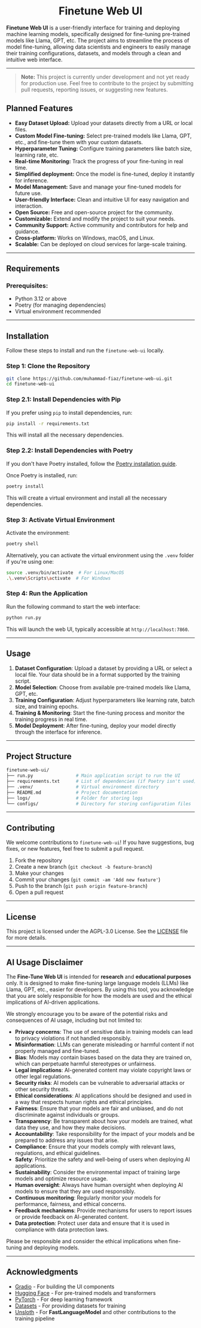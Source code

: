 <h1 align="center">Finetune Web UI</h1>

**Finetune Web UI** is a user-friendly interface for training and deploying machine learning models, specifically designed for fine-tuning pre-trained models like Llama, GPT, etc. The project aims to streamline the process of model fine-tuning, allowing data scientists and engineers to easily manage their training configurations, datasets, and models through a clean and intuitive web interface.

---
> **Note:** This project is currently under development and not yet ready for production use. Feel free to contribute to the project by submitting pull requests, reporting issues, or suggesting new features.

## Planned Features

- **Easy Dataset Upload:** Upload your datasets directly from a URL or local files.
- **Custom Model Fine-tuning:** Select pre-trained models like Llama, GPT, etc., and fine-tune them with your custom datasets.
- **Hyperparameter Tuning:** Configure training parameters like batch size, learning rate, etc.
- **Real-time Monitoring:** Track the progress of your fine-tuning in real time.
- **Simplified deployment:** Once the model is fine-tuned, deploy it instantly for inference.
- **Model Management:** Save and manage your fine-tuned models for future use.
- **User-friendly Interface:** Clean and intuitive UI for easy navigation and interaction.
- **Open Source:** Free and open-source project for the community.
- **Customizable:** Extend and modify the project to suit your needs.
- **Community Support:** Active community and contributors for help and guidance.
- **Cross-platform:** Works on Windows, macOS, and Linux.
- **Scalable:** Can be deployed on cloud services for large-scale training.

---

## Requirements

### Prerequisites:
- Python 3.12 or above
- Poetry (for managing dependencies)
- Virtual environment recommended

---

## Installation

Follow these steps to install and run the `finetune-web-ui` locally.

### Step 1: Clone the Repository

```bash
git clone https://github.com/muhammad-fiaz/finetune-web-ui.git
cd finetune-web-ui
```
### Step 2.1: Install Dependencies with Pip

If you prefer using `pip` to install dependencies, run:

```bash
pip install -r requirements.txt
```

This will install all the necessary dependencies.


### Step 2.2: Install Dependencies with Poetry

If you don't have Poetry installed, follow the [Poetry installation guide](https://python-poetry.org/docs/#installation).

Once Poetry is installed, run:

```bash
poetry install
```

This will create a virtual environment and install all the necessary dependencies.

### Step 3: Activate Virtual Environment

Activate the environment:

```bash
poetry shell
```

Alternatively, you can activate the virtual environment using the `.venv` folder if you're using one:

```bash
source .venv/bin/activate  # For Linux/MacOS
.\.venv\Scripts\activate  # For Windows
```

### Step 4: Run the Application

Run the following command to start the web interface:

```bash
python run.py
```

This will launch the web UI, typically accessible at `http://localhost:7860`.

---

## Usage

1. **Dataset Configuration**: Upload a dataset by providing a URL or select a local file. Your data should be in a format supported by the training script.
2. **Model Selection**: Choose from available pre-trained models like Llama, GPT, etc.
3. **Training Configuration**: Adjust hyperparameters like learning rate, batch size, and training epochs.
4. **Training & Monitoring**: Start the fine-tuning process and monitor the training progress in real time.
5. **Model Deployment**: After fine-tuning, deploy your model directly through the interface for inference.

---

## Project Structure

```bash
finetune-web-ui/
├── run.py                # Main application script to run the UI
├── requirements.txt      # List of dependencies (if Poetry isn't used)
├── .venv/                # Virtual environment directory
├── README.md             # Project documentation
├── logs/                 # Folder for storing logs
└── configs/              # Directory for storing configuration files


```

---

## Contributing

We welcome contributions to `finetune-web-ui`! If you have suggestions, bug fixes, or new features, feel free to submit a pull request.

1. Fork the repository
2. Create a new branch (`git checkout -b feature-branch`)
3. Make your changes
4. Commit your changes (`git commit -am 'Add new feature'`)
5. Push to the branch (`git push origin feature-branch`)
6. Open a pull request

---

## License

This project is licensed under the AGPL-3.0 License. See the [LICENSE](LICENSE) file for more details.

---

## AI Usage Disclaimer

The **Fine-Tune Web UI** is intended for **research** and **educational purposes** only. It is designed to make fine-tuning large language models (LLMs) like Llama, GPT, etc., easier for developers. By using this tool, you acknowledge that you are solely responsible for how the models are used and the ethical implications of AI-driven applications.

We strongly encourage you to be aware of the potential risks and consequences of AI usage, including but not limited to:

- **Privacy concerns**: The use of sensitive data in training models can lead to privacy violations if not handled responsibly.
- **Misinformation**: LLMs can generate misleading or harmful content if not properly managed and fine-tuned.
- **Bias**: Models may contain biases based on the data they are trained on, which can perpetuate harmful stereotypes or unfairness.
- **Legal implications**: AI-generated content may violate copyright laws or other legal regulations.
- **Security risks**: AI models can be vulnerable to adversarial attacks or other security threats.
- **Ethical considerations**: AI applications should be designed and used in a way that respects human rights and ethical principles.
- **Fairness**: Ensure that your models are fair and unbiased, and do not discriminate against individuals or groups.
- **Transparency**: Be transparent about how your models are trained, what data they use, and how they make decisions.
- **Accountability**: Take responsibility for the impact of your models and be prepared to address any issues that arise.
- **Compliance**: Ensure that your models comply with relevant laws, regulations, and ethical guidelines.
- **Safety**: Prioritize the safety and well-being of users when deploying AI applications.
- **Sustainability**: Consider the environmental impact of training large models and optimize resource usage.
- **Human oversight**: Always have human oversight when deploying AI models to ensure that they are used responsibly.
- **Continuous monitoring**: Regularly monitor your models for performance, fairness, and ethical concerns.
- **Feedback mechanisms**: Provide mechanisms for users to report issues or provide feedback on AI-generated content.
- **Data protection**: Protect user data and ensure that it is used in compliance with data protection laws.


Please be responsible and consider the ethical implications when fine-tuning and deploying models.

---

## Acknowledgments

- [Gradio](https://gradio.app/) - For building the UI components
- [Hugging Face](https://huggingface.co/) - For pre-trained models and transformers
- [PyTorch](https://pytorch.org/) - For deep learning framework
- [Datasets](https://huggingface.co/datasets) - For providing datasets for training
- [Unsloth](https://github.com/unslothai/unsloth) - For **FastLanguageModel** and other contributions to the training pipeline



